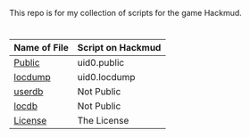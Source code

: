 This repo is for my collection of scripts
for the game Hackmud.
#
| Name of File | Script on Hackmud |
  ------------ | -----------------
[Public](public.js) | uid0.public
[locdump](locdump.js) | uid0.locdump
[userdb](userdb.js) | Not Public
[locdb](locdb.js) | Not Public
[License](LICENSE) | The License